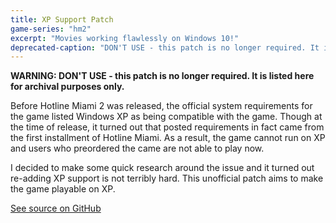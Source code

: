 ```yaml
---
title: XP Support Patch
game-series: "hm2"
excerpt: "Movies working flawlessly on Windows 10!"
deprecated-caption: "DON'T USE - this patch is no longer required. It is listed here for archival purposes only."
---
```


**WARNING: DON'T USE - this patch is no longer required. It is listed here for archival purposes only.**

Before Hotline Miami 2 was released, the official system requirements for the game listed Windows XP as being
compatible with the game. Though at the time of release, it turned out that posted requirements in fact came from
the first installment of Hotline Miami. As a result, the game cannot run on XP and users who preordered the came are
not able to play now.

I decided to make some quick research around the issue and it turned out re-adding XP support is not terribly hard.
This unofficial patch aims to make the game playable on XP.

<div class="container">
<div class="row form-group"><a href="https://github.com/CookiePLMonster/HM2-XP" class="btn btn-success btn-lg" role="button">See source on GitHub</a></div>
</div>